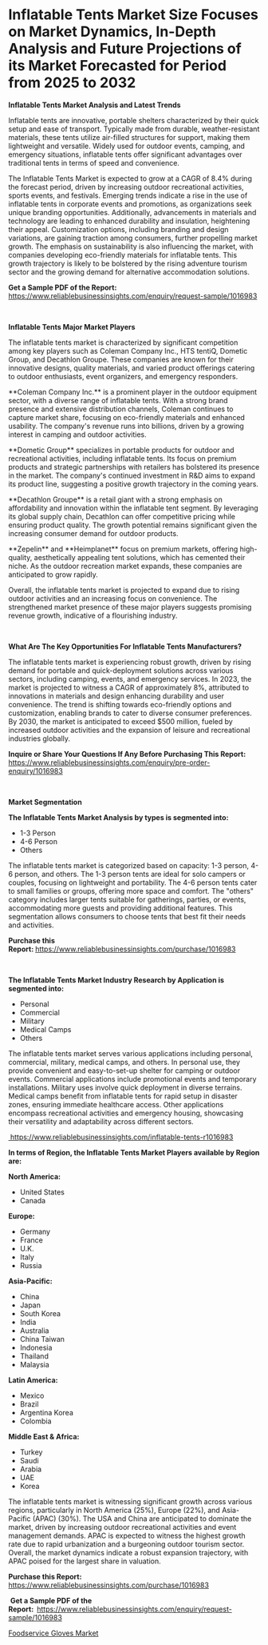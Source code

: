 <p><h1>Inflatable Tents Market Size Focuses on Market Dynamics, In-Depth Analysis and Future Projections of its Market Forecasted for Period from 2025 to 2032</h1></p><p><strong>Inflatable Tents Market Analysis and Latest Trends</strong></p>
<p><p>Inflatable tents are innovative, portable shelters characterized by their quick setup and ease of transport. Typically made from durable, weather-resistant materials, these tents utilize air-filled structures for support, making them lightweight and versatile. Widely used for outdoor events, camping, and emergency situations, inflatable tents offer significant advantages over traditional tents in terms of speed and convenience.</p><p>The Inflatable Tents Market is expected to grow at a CAGR of 8.4% during the forecast period, driven by increasing outdoor recreational activities, sports events, and festivals. Emerging trends indicate a rise in the use of inflatable tents in corporate events and promotions, as organizations seek unique branding opportunities. Additionally, advancements in materials and technology are leading to enhanced durability and insulation, heightening their appeal. Customization options, including branding and design variations, are gaining traction among consumers, further propelling market growth. The emphasis on sustainability is also influencing the market, with companies developing eco-friendly materials for inflatable tents. This growth trajectory is likely to be bolstered by the rising adventure tourism sector and the growing demand for alternative accommodation solutions.</p></p>
<p><strong>Get a Sample PDF of the Report:&nbsp;</strong> <a href="https://www.reliablebusinessinsights.com/enquiry/request-sample/1016983?utm_campaign=2099&utm_medium=2&utm_source=Github&utm_content=ia&utm_term=05042025&utm_id=inflatable-tents">https://www.reliablebusinessinsights.com/enquiry/request-sample/1016983</a></p>
<p>&nbsp;</p>
<p><strong>Inflatable Tents Major Market Players</strong></p>
<p><p>The inflatable tents market is characterized by significant competition among key players such as Coleman Company Inc., HTS tentiQ, Dometic Group, and Decathlon Groupe. These companies are known for their innovative designs, quality materials, and varied product offerings catering to outdoor enthusiasts, event organizers, and emergency responders.</p><p>**Coleman Company Inc.** is a prominent player in the outdoor equipment sector, with a diverse range of inflatable tents. With a strong brand presence and extensive distribution channels, Coleman continues to capture market share, focusing on eco-friendly materials and enhanced usability. The company's revenue runs into billions, driven by a growing interest in camping and outdoor activities.</p><p>**Dometic Group** specializes in portable products for outdoor and recreational activities, including inflatable tents. Its focus on premium products and strategic partnerships with retailers has bolstered its presence in the market. The company's continued investment in R&D aims to expand its product line, suggesting a positive growth trajectory in the coming years.</p><p>**Decathlon Groupe** is a retail giant with a strong emphasis on affordability and innovation within the inflatable tent segment. By leveraging its global supply chain, Decathlon can offer competitive pricing while ensuring product quality. The growth potential remains significant given the increasing consumer demand for outdoor products.</p><p>**Zepelin** and **Heimplanet** focus on premium markets, offering high-quality, aesthetically appealing tent solutions, which has cemented their niche. As the outdoor recreation market expands, these companies are anticipated to grow rapidly.</p><p>Overall, the inflatable tents market is projected to expand due to rising outdoor activities and an increasing focus on convenience. The strengthened market presence of these major players suggests promising revenue growth, indicative of a flourishing industry.</p></p>
<p>&nbsp;</p>
<p><strong>What Are The Key Opportunities For Inflatable Tents Manufacturers?</strong></p>
<p><p>The inflatable tents market is experiencing robust growth, driven by rising demand for portable and quick-deployment solutions across various sectors, including camping, events, and emergency services. In 2023, the market is projected to witness a CAGR of approximately 8%, attributed to innovations in materials and design enhancing durability and user convenience. The trend is shifting towards eco-friendly options and customization, enabling brands to cater to diverse consumer preferences. By 2030, the market is anticipated to exceed $500 million, fueled by increased outdoor activities and the expansion of leisure and recreational industries globally.</p></p>
<p><strong>Inquire or Share Your Questions If Any Before Purchasing This Report:</strong> <a href="https://www.reliablebusinessinsights.com/enquiry/pre-order-enquiry/1016983?utm_campaign=2099&utm_medium=2&utm_source=Github&utm_content=ia&utm_term=05042025&utm_id=inflatable-tents">https://www.reliablebusinessinsights.com/enquiry/pre-order-enquiry/1016983</a></p>
<p>&nbsp;</p>
<p><strong>Market Segmentation</strong></p>
<p><strong>The Inflatable Tents Market Analysis by types is segmented into:</strong></p>
<p><ul><li>1-3 Person</li><li>4-6 Person</li><li>Others</li></ul></p>
<p><p>The inflatable tents market is categorized based on capacity: 1-3 person, 4-6 person, and others. The 1-3 person tents are ideal for solo campers or couples, focusing on lightweight and portability. The 4-6 person tents cater to small families or groups, offering more space and comfort. The "others" category includes larger tents suitable for gatherings, parties, or events, accommodating more guests and providing additional features. This segmentation allows consumers to choose tents that best fit their needs and activities.</p></p>
<p><strong>Purchase this Report:&nbsp;</strong><a href="https://www.reliablebusinessinsights.com/purchase/1016983?utm_campaign=2099&utm_medium=2&utm_source=Github&utm_content=ia&utm_term=05042025&utm_id=inflatable-tents">https://www.reliablebusinessinsights.com/purchase/1016983</a></p>
<p>&nbsp;</p>
<p><strong>The Inflatable Tents Market Industry Research by Application is segmented into:</strong></p>
<p><ul><li>Personal</li><li>Commercial</li><li>Military</li><li>Medical Camps</li><li>Others</li></ul></p>
<p><p>The inflatable tents market serves various applications including personal, commercial, military, medical camps, and others. In personal use, they provide convenient and easy-to-set-up shelter for camping or outdoor events. Commercial applications include promotional events and temporary installations. Military uses involve quick deployment in diverse terrains. Medical camps benefit from inflatable tents for rapid setup in disaster zones, ensuring immediate healthcare access. Other applications encompass recreational activities and emergency housing, showcasing their versatility and adaptability across different sectors.</p></p>
<p><a href="https://www.reliablebusinessinsights.com/inflatable-tents-r1016983?utm_campaign=2099&utm_medium=2&utm_source=Github&utm_content=ia&utm_term=05042025&utm_id=inflatable-tents">&nbsp;https://www.reliablebusinessinsights.com/inflatable-tents-r1016983</a></p>
<p><strong>In terms of Region, the Inflatable Tents Market Players available by Region are:</strong></p>
<p>
    <p> <strong> North America: </strong>
        <ul>
            <li>United States</li>
            <li>Canada</li>
        </ul>
        </p> 
    <p> <strong> Europe: </strong>
        <ul>
            <li>Germany</li>
            <li>France</li>
            <li>U.K.</li>
            <li>Italy</li>
            <li>Russia</li>
        </ul>
        </p> 
    <p> <strong> Asia-Pacific: </strong>
        <ul>
            <li>China</li>
            <li>Japan</li>
            <li>South Korea</li>
            <li>India</li>
            <li>Australia</li>
            <li>China Taiwan</li>
            <li>Indonesia</li>
            <li>Thailand</li>
            <li>Malaysia</li>
        </ul>
        </p> 
    <p> <strong> Latin America: </strong>
        <ul>
            <li>Mexico</li>
            <li>Brazil</li>
            <li>Argentina Korea</li>
            <li>Colombia</li>
        </ul>
        </p> 
    <p> <strong> Middle East & Africa: </strong>
        <ul>
            <li>Turkey</li>
            <li>Saudi</li>
            <li>Arabia</li>
            <li>UAE</li>
            <li>Korea</li>
        </ul>
    </p>
    </p>
<p><p>The inflatable tents market is witnessing significant growth across various regions, particularly in North America (25%), Europe (22%), and Asia-Pacific (APAC) (30%). The USA and China are anticipated to dominate the market, driven by increasing outdoor recreational activities and event management demands. APAC is expected to witness the highest growth rate due to rapid urbanization and a burgeoning outdoor tourism sector. Overall, the market dynamics indicate a robust expansion trajectory, with APAC poised for the largest share in valuation.</p></p>
<p><strong>Purchase this Report: </strong><a href="https://www.reliablebusinessinsights.com/purchase/1016983?utm_campaign=2099&utm_medium=2&utm_source=Github&utm_content=ia&utm_term=05042025&utm_id=inflatable-tents">https://www.reliablebusinessinsights.com/purchase/1016983</a></p>
<p>&nbsp;<strong>Get a Sample PDF of the Report:&nbsp;&nbsp;</strong><a href="https://www.reliablebusinessinsights.com/enquiry/request-sample/1016983?utm_campaign=2099&utm_medium=2&utm_source=Github&utm_content=ia&utm_term=05042025&utm_id=inflatable-tents">https://www.reliablebusinessinsights.com/enquiry/request-sample/1016983</a></p>
<p><strong></strong></p>
<p><p><a href="https://github.com/NargisHussain432/Market-Research-Report-List-2/blob/main/foodservice-gloves-market.md?utm_campaign=2099&utm_medium=2&utm_source=Github&utm_content=ia&utm_term=05042025&utm_id=inflatable-tents">Foodservice Gloves Market</a></p></p>